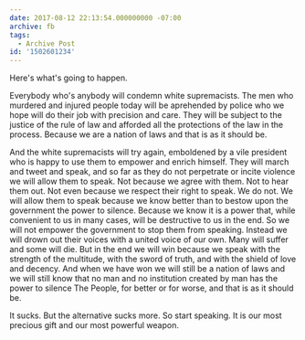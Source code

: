 ```yaml
---
date: 2017-08-12 22:13:54.000000000 -07:00
archive: fb
tags: 
  - Archive Post
id: '1502601234'
---
```


Here's what's going to happen. 

Everybody who's anybody will condemn white supremacists. The men who murdered and injured people today will be aprehended by police who we hope will do their job with precision and care. They will be subject to the justice of the rule of law and afforded all the protections of the law in the process. Because we are a nation of laws and that is as it should be.

And the white supremacists will try again, emboldened by a vile president who is happy to use them to empower and enrich himself. They will march and tweet and speak, and so far as they do not perpetrate or incite violence we will allow them to speak. Not because we agree with them. Not to hear them out. Not even because we respect their right to speak. We do not. We will allow them to speak because we know better than to bestow upon the government the power to silence. Because we know it is a power that, while convenient to us in many cases, will be destructive to us in the end. So we will not empower the government to stop them from speaking. Instead we will drown out their voices with a united voice of our own. Many will suffer and some will die. But in the end we will win because we speak with the strength of the multitude, with the sword of truth, and with the shield of love and decency. And when we have won we will still be a nation of laws and we will still know that no man and no institution created by man has the power to silence The People, for better or for worse, and that is as it should be.

It sucks. But the alternative sucks more. So start speaking. It is our most precious gift and our most powerful weapon.
